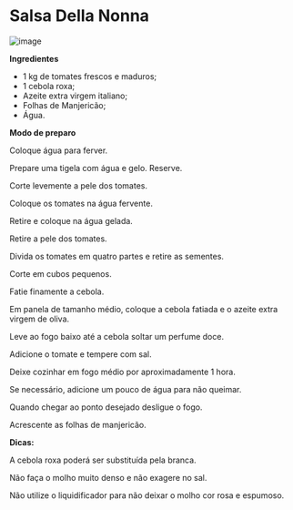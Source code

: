 # Salsa Della Nonna

![image](https://user-images.githubusercontent.com/75401750/183556606-22cb0a34-c4cb-45e4-a967-01b3d53533c4.png)

**Ingredientes**

- 1 kg de tomates frescos e maduros;
- 1 cebola roxa;
- Azeite extra virgem italiano;
- Folhas de Manjericão;
- Água.

**Modo de preparo**

Coloque água para ferver.

Prepare uma tigela com água e gelo. Reserve.

Corte levemente a pele dos tomates.

Coloque os tomates na água fervente.

Retire e coloque na água gelada.

Retire a pele dos tomates.

Divida os tomates em quatro partes e retire as sementes.

Corte em cubos pequenos.

Fatie finamente a cebola.

Em panela de tamanho médio, coloque a cebola fatiada e o azeite extra virgem de oliva.

Leve ao fogo baixo até a cebola soltar um perfume doce.

Adicione o tomate e tempere com sal.

Deixe cozinhar em fogo médio por aproximadamente 1 hora.

Se necessário, adicione um pouco de água para não queimar.

Quando chegar ao ponto desejado desligue o fogo.

Acrescente as folhas de manjericão.

**Dicas:**

A cebola roxa poderá ser substituída pela branca.

Não faça o molho muito denso e não exagere no sal.

Não utilize o liquidificador para não deixar o molho cor rosa e espumoso.

